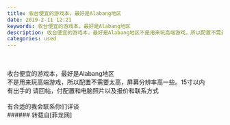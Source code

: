 ```yaml
---
title: 收台便宜的游戏本，最好是Alabang地区
date: 2019-2-11 12:21
keywords: 收台便宜的游戏本，最好是Alabang地区
description: 收台便宜的游戏本，最好是Alabang地区不是用来玩高端游戏，所以配置不需要太高，屏幕分辨率高一些。15寸以内 有出手的 请回帖，付配置和电脑照片以及报价和联系方式有合适的我会联系你们详谈
categories: used
---
```

<td class="t_f" id="postmessage_2965419">

<br/>
<br/>
收台便宜的游戏本，最好是Alabang地区<br/>
不是用来玩高端游戏，所以配置不需要太高，屏幕分辨率高一些。15寸以内 <br/>
有出手的 请回帖，付配置和电脑照片以及报价和联系方式<br/>
<br/>
有合适的我会联系你们详谈<br/>
</td>
###### 转载自[菲龙网]